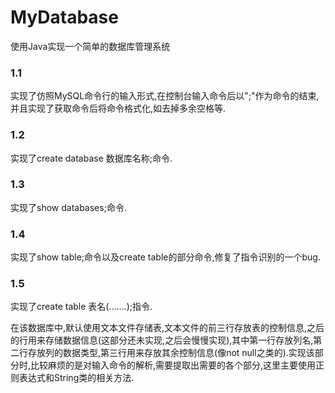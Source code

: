 # MyDatabase
使用Java实现一个简单的数据库管理系统

### 1.1
实现了仿照MySQL命令行的输入形式,在控制台输入命令后以";"作为命令的结束,并且实现了获取命令后将命令格式化,如去掉多余空格等.

### 1.2

实现了create database 数据库名称;命令.

### 1.3

实现了show databases;命令.

### 1.4

实现了show table;命令以及create table的部分命令,修复了指令识别的一个bug.

### 1.5

实现了create table 表名(.......);指令.

在该数据库中,默认使用文本文件存储表,文本文件的前三行存放表的控制信息,之后的行用来存储数据信息(这部分还未实现,之后会慢慢实现),其中第一行存放列名,第二行存放列的数据类型,第三行用来存放其余控制信息(像not null之类的).实现该部分时,比较麻烦的是对输入命令的解析,需要提取出需要的各个部分,这里主要使用正则表达式和String类的相关方法.